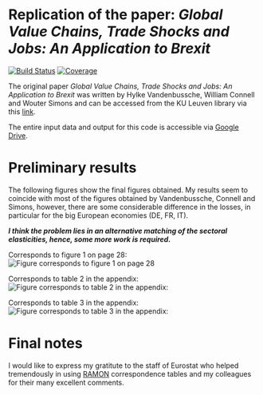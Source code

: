 # Replication of the paper: *Global Value Chains, Trade Shocks and Jobs: An Application to Brexit*

[![Build Status](https://github.com/forsthuber92/WIOD_brexit.jl/workflows/CI/badge.svg)](https://github.com/forsthuber92/WIOD_brexit.jl/actions)
[![Coverage](https://codecov.io/gh/forsthuber92/WIOD_brexit.jl/branch/master/graph/badge.svg)](https://codecov.io/gh/forsthuber92/WIOD_brexit.jl)

The original paper *Global Value Chains, Trade Shocks and Jobs: An Application to Brexit* was written by Hylke Vandenbussche, William Connell and Wouter Simons and 
can be accessed from the KU Leuven library via this [link](https://lirias.kuleuven.be/retrieve/535608).

The entire input data and output for this code is accessible via [Google Drive](https://drive.google.com/drive/folders/18siumEZlDlu2N4TaKuEF4vds1VpMQJU-?usp=sharing).

# Preliminary results

The following figures show the final figures obtained. My results seem to coincide with most of the figures obtained by Vandenbussche, Connell and Simons, 
however, there are some considerable difference in the losses, in particular for the big European economies (DE, FR, IT).

***I think the problem lies in an alternative matching of the sectoral elasticities, hence, some more work is required.***

Corresponds to figure 1 on page 28:
![Figure corresponds to figure 1 on page 28](https://raw.githubusercontent.com/forsthuber92/WIOD_brexit.jl/main/images/figure1.png)
<br/>

Corresponds to table 2 in the appendix:
![Figure corresponds to table 2 in the appendix:](https://raw.githubusercontent.com/forsthuber92/WIOD_brexit.jl/main/images/soft_total.png)
<br/>

Corresponds to table 3 in the appendix:
![Figure corresponds to table 3 in the appendix:](https://raw.githubusercontent.com/forsthuber92/WIOD_brexit.jl/main/images/hard_total.png)
<br/>

# Final notes

I would like to express my gratitute to the staff of Eurostat who helped tremendously in using 
[RAMON](https://ec.europa.eu/eurostat/ramon/index.cfm?TargetUrl=DSP_PUB_WELC) correspondence tables and my colleagues for their many excellent comments.
